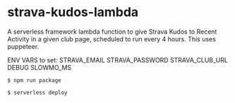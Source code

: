 # strava-kudos-lambda

A serverless framework lambda function to give Strava Kudos to Recent Activity in a given club page, scheduled to run every 4 hours.
This uses puppeteer.

ENV VARS to set:
STRAVA_EMAIL
STRAVA_PASSWORD
STRAVA_CLUB_URL
DEBUG
SLOWMO_MS

```
$ npm run package

$ serverless deploy
```